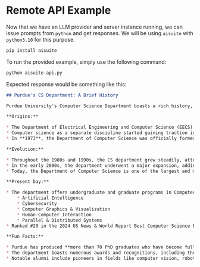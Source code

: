 # Remote API Example

Now that we have an LLM provider and server instance running, we can issue prompts from `python` and get responses.
We will be using `aisuite` with `python3.10` for this purpose.

```sh
pip install aisuite
```

To run the provided example, simply use the following command:

```sh
python aisuite-api.py
```

Expected response would be something like this:

```md
## Purdue's CS Department: A Brief History

Purdue University's Computer Science Department boasts a rich history, dating back to the early days of computing. 

**Origins:**

* The Department of Electrical Engineering and Computer Science (EECS) was established in **1962**, encompassing both electrical engineering and computer science.
* Computer science as a separate discipline started gaining traction in the late 1960s.
* In **1973**, the Department of Computer Science was officially formed as a separate entity within EECS.

**Evolution:**

* Throughout the 1980s and 1990s, the CS department grew steadily, attracting top-notch faculty and students.
* In the early 2000s, the department underwent a major expansion, adding new faculty and facilities to keep pace with the rapid evolution of the field.
* Today, the Department of Computer Science is one of the largest and most respected in the nation.

**Present Day:**

* The department offers undergraduate and graduate programs in Computer Science, encompassing a wide range of areas like:
    * Artificial Intelligence
    * Cybersecurity
    * Computer Graphics & Visualization
    * Human-Computer Interaction
    * Parallel & Distributed Systems
* Ranked #20 in the 2024 US News & World Report Best Computer Science Programs, Purdue's CS department attracts top students and consistently produces successful graduates.

**Fun Facts:**

* Purdue has produced **more than 70 PhD graduates who have become full professors at other universities**, highlighting its impactful role in shaping the field.
* The department boasts numerous awards and recognitions, including the prestigious **ACM Grace Hopper Award**.
* Notable alumni include pioneers in fields like computer vision, robotics, and human-computer interaction.
```